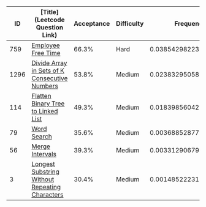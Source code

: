|ID|[Title](Leetcode Question Link)|Acceptance|Difficulty|Frequency|
|----|-----|----|---|---|
|759|[Employee Free Time]( https://leetcode.com/problems/employee-free-time)|66.3%|Hard|0.03854298223800189|
|1296|[Divide Array in Sets of K Consecutive Numbers]( https://leetcode.com/problems/divide-array-in-sets-of-k-consecutive-numbers)|53.8%|Medium|0.023832950586679065|
|114|[Flatten Binary Tree to Linked List]( https://leetcode.com/problems/flatten-binary-tree-to-linked-list)|49.3%|Medium|0.018398560423425723|
|79|[Word Search]( https://leetcode.com/problems/word-search)|35.6%|Medium|0.003688528772102895|
|56|[Merge Intervals]( https://leetcode.com/problems/merge-intervals)|39.3%|Medium|0.0033129067901687907|
|3|[Longest Substring Without Repeating Characters]( https://leetcode.com/problems/longest-substring-without-repeating-characters)|30.4%|Medium|0.0014852223137141987|
